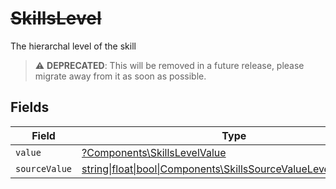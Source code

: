 # ~~SkillsLevel~~

The hierarchal level of the skill

> :warning: **DEPRECATED**: This will be removed in a future release, please migrate away from it as soon as possible.


## Fields

| Field                                                                                                                | Type                                                                                                                 | Required                                                                                                             | Description                                                                                                          |
| -------------------------------------------------------------------------------------------------------------------- | -------------------------------------------------------------------------------------------------------------------- | -------------------------------------------------------------------------------------------------------------------- | -------------------------------------------------------------------------------------------------------------------- |
| `value`                                                                                                              | [?Components\SkillsLevelValue](../../Models/Components/SkillsLevelValue.md)                                          | :heavy_minus_sign:                                                                                                   | N/A                                                                                                                  |
| `sourceValue`                                                                                                        | [string\|float\|bool\|Components\SkillsSourceValueLevel4\|array\|null](../../Models/Components/SkillsLevelSourceValue.md) | :heavy_minus_sign:                                                                                                   | N/A                                                                                                                  |